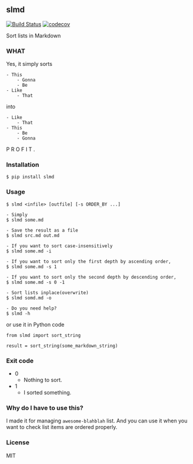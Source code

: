 ## slmd
[![Build Status](https://travis-ci.org/lqez/slmd.svg?branch=master)](https://travis-ci.org/lqez/slmd)
[![codecov](https://codecov.io/gh/lqez/slmd/branch/master/graph/badge.svg)](https://codecov.io/gh/lqez/slmd)

Sort lists in Markdown

### WHAT

Yes, it simply sorts 

```
- This
    - Gonna
    - Be
- Like
    - That
```

into

```
- Like
    - That
- This
    - Be
    - Gonna
```

P R O F I T .


### Installation

```
$ pip install slmd
```

### Usage

```
$ slmd <infile> [outfile] [-s ORDER_BY ...]

- Simply
$ slmd some.md

- Save the result as a file
$ slmd src.md out.md

- If you want to sort case-insensitively
$ slmd some.md -i

- If you want to sort only the first depth by ascending order,
$ slmd some.md -s 1

- If you want to sort only the second depth by descending order,
$ slmd some.md -s 0 -1

- Sort lists inplace(overwrite)
$ slmd somd.md -o

- Do you need help?
$ slmd -h
```

or use it in Python code

```
from slmd import sort_string

result = sort_string(some_markdown_string)
```


### Exit code

 - 0
     - Nothing to sort.
 - 1
     - I sorted something.


### Why do I have to use this?

I made it for managing `awesome-blahblah` list. And you can use it when you want to check list items are ordered properly.

### License
MIT

